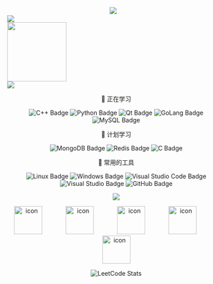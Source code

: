 
<div align="center">
<a href="https://gtoo8888.github.io/"><img src="https://img.shields.io/badge/Website-博客-blue" /></a>&emsp;
<div>

<div align="left">
<img src="https://metrics.lecoq.io/gtoo8888?template=classic&base=header%2C%20activity%2C%20community%2C%20repositories%2C%20metadata&base.indepth=false&base.hireable=false&base.skip=false&config.timezone=Asia%2FShanghai" /> 
</div>


<div align="left"> <img height="137px" src="https://github-readme-stats.vercel.app/api?username=gtoo8888&hide_title=true&hide_border=true&show_icons=trueline_height=21&text_color=000&icon_color=000&bg_color=0,ea6161,ffc64d,fffc4d,52fa5a&theme=graywhite" /> </div>


<div align="left"> <img src="https://leetcard.jacoblin.cool/lovd_fan_pig?theme=light&font=Port%20Lligat%20Sans&ext=heatmap&site=cn" /> </div>

💪 正在学习

![C++ Badge](https://img.shields.io/badge/C%2B%2B-00599C?logo=cplusplus&logoColor=fff&style=flat)
![Python Badge](https://img.shields.io/badge/Python-3776AB?logo=python&logoColor=fff&style=flat)
![Qt Badge](https://img.shields.io/badge/Qt-41CD52?logo=qt&logoColor=fff&style=flat)
![GoLang Badge](https://img.shields.io/badge/GoLang-005b12?logo=go&logoColor=fff&style=flat
)
![MySQL Badge](https://img.shields.io/badge/MySQL-ff9300?logo=mysql&logoColor=fff&style=flat)

🧠 计划学习

![MongoDB Badge](https://img.shields.io/badge/MongoDB-47A248?logo=mongodb&logoColor=fff&style=flat)
![Redis Badge](https://img.shields.io/badge/Redis-ff2700?logo=Redis&logoColor=fff&style=flat)
![C Badge](https://img.shields.io/badge/C-A8B9CC?logo=c&logoColor=fff&style=flat)



🧰 常用的工具

![Linux Badge](https://img.shields.io/badge/Linux-FCC624?logo=linux&logoColor=000&style=flat)
![Windows Badge](https://img.shields.io/badge/Windows-0078D6?logo=windows&logoColor=fff&style=flat)
![Visual Studio Code Badge](https://img.shields.io/badge/Visual%20Studio%20Code-007ACC?logo=visualstudiocode&logoColor=fff&style=flat)
![Visual Studio Badge](https://img.shields.io/badge/Visual%20Studio-5C2D91?logo=visualstudio&logoColor=fff&style=flat)
![GitHub Badge](https://img.shields.io/badge/GitHub-181717?logo=github&logoColor=fff&style=flat)



<!-- programming tool icon 编程工具图标 -->
<img src="https://skillicons.dev/icons?i=c,cpp,mongodb,git,linux,redis,golang,python,qt,mysql,vscode,nginx,pytorch,markdown,pr" /><br>

<!-- svg -->
<img src="https://techstack-generator.vercel.app/kubernetes-icon.svg" alt="icon" width="65" style="width: 65px; height: 65px; margin-right: 50px; margin-bottom: 0px;" />
<img src="https://techstack-generator.vercel.app/mysql-icon.svg" alt="icon" width="65" style="width: 65px; height: 65px; margin-right: 50px; margin-bottom: 0px;" />
<img src="https://techstack-generator.vercel.app/docker-icon.svg" alt="icon" width="65" style="width: 65px; height: 65px; margin-right: 50px; margin-bottom: 0px;" /> 
<img src="https://techstack-generator.vercel.app/nginx-icon.svg" alt="icon" width="65" style="width: 65px; height: 65px; margin-right: 50px; margin-bottom: 0px;" />
<img src="https://techstack-generator.vercel.app/cpp-icon.svg" alt="icon" width="65" height="65" /><br>



![LeetCode Stats]()

<!-- gif -->

<!-- <img height="100" width="100" src="https://cdn.jsdelivr.net/gh/sun0225SUN/sun0225SUN/assets/images/vscode.webp">
<img height="100" width="100" src="https://cdn.jsdelivr.net/gh/sun0225SUN/sun0225SUN/assets/images/python.webp">
<img height="100" width="100" src="https://cdn.jsdelivr.net/gh/sun0225SUN/sun0225SUN/assets/images/github.webp"> -->

<!-- just img 图片 -->
<!-- <img src="https://cdn.jsdelivr.net/gh/sun0225SUN/sun0225SUN/assets/images/icon.png" /></div> -->




<!--
**gtoo8888/gtoo8888** is a ✨ _special_ ✨ repository because its `README.md` (this file) appears on your GitHub profile.

Here are some ideas to get you started:

- 🔭 I’m currently working on ...
- 🌱 I’m currently learning ...
- 👯 I’m looking to collaborate on ...
- 🤔 I’m looking for help with ...
- 💬 Ask me about ...
- 📫 How to reach me: ...
- 😄 Pronouns: ...
- ⚡ Fun fact: ...
-->
